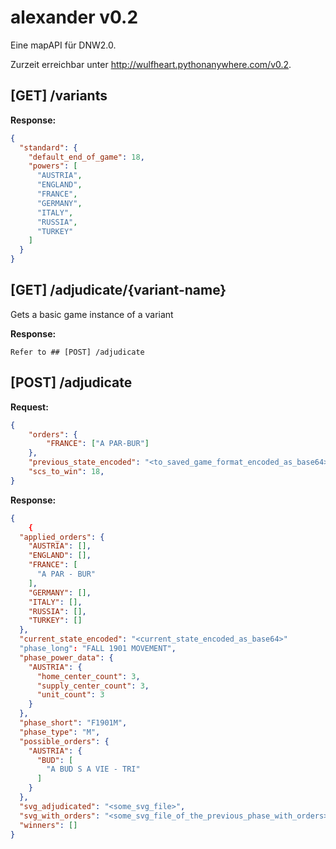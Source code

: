 # alexander v0.2

Eine mapAPI für DNW2.0.

Zurzeit erreichbar unter http://wulfheart.pythonanywhere.com/v0.2.

## [GET] /variants

**Response:**
```json
{
  "standard": {
    "default_end_of_game": 18,
    "powers": [
      "AUSTRIA",
      "ENGLAND",
      "FRANCE",
      "GERMANY",
      "ITALY",
      "RUSSIA",
      "TURKEY"
    ]
  }
}
```


## [GET] /adjudicate/{variant-name}

Gets a basic game instance of a variant

**Response:**

```
Refer to ## [POST] /adjudicate
```

## [POST] /adjudicate

**Request:** 

```json
{
    "orders": {
		"FRANCE": ["A PAR-BUR"]
	},
    "previous_state_encoded": "<to_saved_game_format_encoded_as_base64>",
    "scs_to_win": 18,
}
```

**Response:** 

```json
{
    {
  "applied_orders": {
    "AUSTRIA": [],
    "ENGLAND": [],
    "FRANCE": [
      "A PAR - BUR"
    ],
    "GERMANY": [],
    "ITALY": [],
    "RUSSIA": [],
    "TURKEY": []
  },
  "current_state_encoded": "<current_state_encoded_as_base64>"
  "phase_long": "FALL 1901 MOVEMENT",
  "phase_power_data": {
    "AUSTRIA": {
      "home_center_count": 3,
      "supply_center_count": 3,
      "unit_count": 3
    }
  },
  "phase_short": "F1901M",
  "phase_type": "M",
  "possible_orders": {
    "AUSTRIA": {
      "BUD": [
        "A BUD S A VIE - TRI"
      ]
    }
  },
  "svg_adjudicated": "<some_svg_file>",
  "svg_with_orders": "<some_svg_file_of_the_previous_phase_with_orders>",
  "winners": []
}
```
